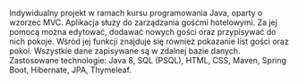 Indywidualny projekt w ramach kursu programowania Java, oparty o wzorzec MVC.
Aplikacja służy do zarządzania gośćmi hotelowymi. Za jej pomocą można edytować, dodawać nowych gości oraz przypisywać do nich pokoje.
Wśród jej funkcji znajduje się również pokazanie list gości oraz pokoi. Wszystkie dane zapisywane są w zdalnej bazie danych. 
Zastosowane technologie: Java 8, SQL (PSQL), HTML, CSS, Maven, Spring Boot, Hibernate, JPA, Thymeleaf.

